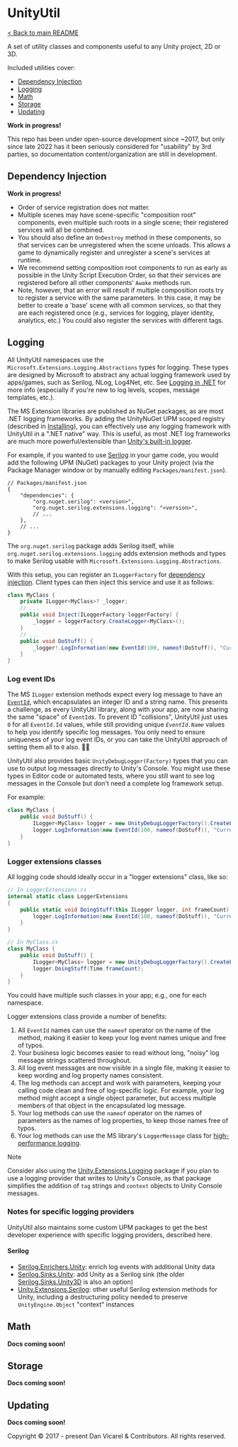 # UnityUtil

[< Back to main README](../../../README.md)

A set of utility classes and components useful to any Unity project, 2D or 3D.

Included utilities cover:

- [Dependency Injection](#dependency-injection)
- [Logging](#logging)
- [Math](#math)
- [Storage](#storage)
- [Updating](#updating)

**Work in progress!**

This repo has been under open-source development since ~2017, but only since late 2022 has it been seriously considered for "usability" by 3rd parties,
so documentation content/organization are still in development.

## Dependency Injection

**Work in progress!**

- Order of service registration does not matter.
- Multiple scenes may have scene-specific "composition root" components, even multiple such roots in a single scene;
    their registered services will all be combined.
- You should also define an `OnDestroy` method in these components, so that services can be unregistered when the scene unloads.
    This allows a game to dynamically register and unregister a scene's services at runtime.
- We recommend setting composition root components to run as early as possible in the Unity Script Execution Order,
    so that their services are registered before all other components' `Awake` methods run.
- Note, however, that an error will result if multiple composition roots
    try to register a service with the same parameters. In this case, it may be better to create a 'base' scene
    with all common services, so that they are each registered once (e.g., services for logging, player identity, analytics, etc.)
    You could also register the services with different tags.

## Logging

All UnityUtil namespaces use the `Microsoft.Extensions.Logging.Abstractions` types for logging.
These types are designed by Microsoft to abstract any actual logging framework used by apps/games, such as Serilog, NLog, Log4Net, etc.
See [Logging in .NET](https://learn.microsoft.com/en-us/dotnet/core/extensions/logging) for more info (especially if you're new to log levels, scopes, message templates, etc.).

The MS Extension libraries are published as NuGet packages, as are most .NET logging frameworks.
By adding the UnityNuGet UPM scoped registry (described in [Installing](#installing)), you can effectively use any logging framework with UnityUtil in a ".NET native" way.
This is useful, as most .NET log frameworks are much more powerful/extensible than [Unity's built-in logger](https://docs.unity3d.com/ScriptReference/Debug-unityLogger.html).

For example, if you wanted to use [Serilog](https://serilog.net/) in your game code, you would add the following UPM (NuGet) packages to your Unity project
(via the Package Manager window or by manually editing `Packages/manifest.json`).

```jsonc
// Packages/manifest.json
{
    "dependencies": {
        "org.nuget.serilog": <version>",
        "org.nuget.serilog.extensions.logging": "<version>",
        // ...
    },
    // ...
}
```

The `org.nuget.serilog` package adds Serilog itself, while `org.nuget.serilog.extensions.logging` adds extension methods and types to make Serilog usable with `Microsoft.Extensions.Logging.Abstractions`.

With this setup, you can register an `ILoggerFactory` for [dependency injection](#dependency-injection).
Client types can then inject this service and use it as follows:

```cs
class MyClass {
    private ILogger<MyClass>? _logger;
    // ...
    public void Inject(ILoggerFactory loggerFactory) {
        _logger = loggerFactory.CreateLogger<MyClass>();
    }
    // ...
    public void DoStuff() {
        _logger!.LogInformation(new EventId(100, nameof(DoStuff)), "Currently doing stuff in {frame}...", Time.frameCount);
    }
}
```

### Log event IDs

The MS `ILogger` extension methods expect every log message to have an [`EventId`](https://learn.microsoft.com/en-us/dotnet/core/extensions/logging?tabs=command-line#log-event-id),
which encapsulates an integer ID and a string name.
This presents a challenge, as every UnityUtil library, along with _your_ app, are now sharing the same "space" of `EventId`s.
To prevent ID "collisions", UnityUtil just uses `0` for all `EventId.Id` values,
while still providing unique _`EventId.Name`_ values to help you identify specific log messages.
You only need to ensure uniqueness of _your_ log event IDs, or you can take the UnityUtil approach of setting them all to `0` also. 🤷‍♂️

UnityUtil also provides basic `UnityDebugLogger(Factory)` types that you can use to output log messages directly to Unity's Console.
You might use these types in Editor code or automated tests, where you still want to see log messages in the Console but don't need a complete log framework setup.

For example:

```cs
class MyClass {
    public void DoStuff() {
        ILogger<MyClass> logger = new UnityDebugLoggerFactory().CreateLogger<MyClass>();
        logger.LogInformation(new EventId(100, nameof(DoStuff)), "Currently doing stuff in {frame}...", Time.frameCount);
    }
}
```

### Logger extensions classes

All logging code should ideally occur in a "logger extensions" class, like so:

```cs
// In LoggerExtensions.cs
internal static class LoggerExtensions
{
    public static void DoingStuff(this ILogger logger, int frameCount) {
        logger.LogInformation(new EventId(100, nameof(DoStuff)), "Currently doing stuff in {frame}...", Time.frameCount);
    }
}

// In MyClass.cs
class MyClass {
    public void DoStuff() {
        ILogger<MyClass> logger = new UnityDebugLoggerFactory().CreateLogger<MyClass>();
        logger.DoingStuff(Time.frameCount);
    }
}
```

You could have multiple such classes in your app; e.g., one for each namespace.

Logger extensions class provide a number of benefits:

1. All `EventId` names can use the `nameof` operator on the name of the method, making it easier to keep your log event names unique and free of typos.
1. Your business logic becomes easier to read without long, "noisy" log message strings scattered throughout.
1. All log event messages are now visible in a single file, making it easier to keep wording and log property names consistent.
1. The log methods can accept and work with parameters, keeping your calling code clean and free of log-specific logic.
    For example, your log method might accept a single object parameter, but access multiple members of that object in the encapsulated log message.
1. Your log methods can use the `nameof` operator on the names of parameters as the names of log properties, to keep those names free of typos.
1. Your log methods can use the MS library's `LoggerMessage` class for [high-performance logging](https://learn.microsoft.com/en-us/dotnet/core/extensions/high-performance-logging).

> [!NOTE]
> Consider also using the [Unity.Extensions.Logging](../../../src/Logging/Unity.Extensions.Logging/README.md) package
> if you plan to use a logging provider that writes to Unity's Console,
> as that package simplifies the addition of `tag` strings and `context` objects to Unity Console messages.

### Notes for specific logging providers

UnityUtil also maintains some custom UPM packages to get the best developer experience with specific logging providers, described here.

#### Serilog

- [Serilog.Enrichers.Unity](../Serilog.Enrichers.Unity/README.md): enrich log events with additional Unity data
- [Serilog.Sinks.Unity](../Serilog.Sinks.Unity/README.md): add Unity as a Serilog sink (the older [Serilog.Sinks.Unity3D](https://github.com/KuraiAndras/Serilog.Sinks.Unity3D) is also an option)
- [Unity.Extensions.Serilog](../Unity.Extensions.Serilog/README.md): other useful Serilog extension methods for Unity,
    including a destructuring policy needed to preserve `UnityEngine.Object` "context" instances

## Math

**Docs coming soon!**

## Storage

**Docs coming soon!**

## Updating

**Docs coming soon!**

Copyright © 2017 - present Dan Vicarel & Contributors. All rights reserved.
